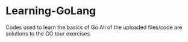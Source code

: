 # Learning-GoLang
Codes used to learn the basics of Go
All of the uploaded files/code are solutions to the GO tour exercises
